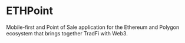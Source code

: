 # ETHPoint
Mobile-first and Point of Sale application for the Ethereum and Polygon ecosystem that brings together TradFi with Web3.
